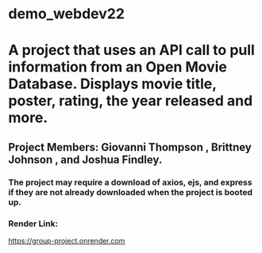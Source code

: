 # demo_webdev22
# A project that uses an API call to pull information from an Open Movie Database. Displays movie title, poster, rating, the year released and more. 
## Project Members: Giovanni Thompson , Brittney Johnson , and Joshua Findley. 
### The project may require a download of axios, ejs, and express if they are not already downloaded when the project is booted up.
### Render Link:
https://group-project.onrender.com
